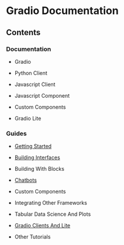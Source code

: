 # Gradio Documentation

## Contents

### Documentation

- Gradio

- Python Client

- Javascript Client

- Javascript Component

- Custom Components

- Gradio Lite

### Guides

- [Getting Started](getting-started)

- [Building Interfaces](building-interfaces)

- Building With Blocks

- [Chatbots](chatbots)

- Custom Components

- Integrating Other Frameworks

- Tabular Data Science And Plots

- [Gradio Clients And Lite](gradio-clients-and-lite)

- Other Tutorials
